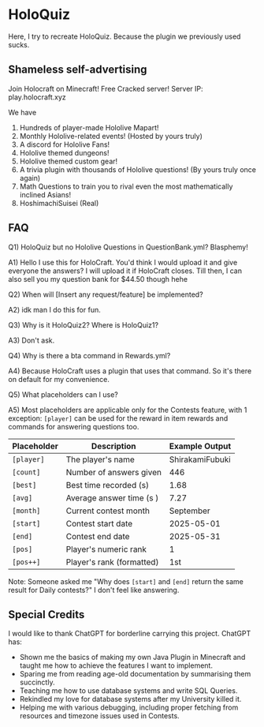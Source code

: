 # HoloQuiz
Here, I try to recreate HoloQuiz. Because the plugin we previously used sucks.

## Shameless self-advertising
Join Holocraft on Minecraft! Free Cracked server!
Server IP: play.holocraft.xyz

We have
1) Hundreds of player-made Hololive Mapart!
2) Monthly Hololive-related events! (Hosted by yours truly)
3) A discord for Hololive Fans!
4) Hololive themed dungeons!
5) Hololive themed custom gear!
6) A trivia plugin with thousands of Hololive questions! (By yours truly once again)
7) Math Questions to train you to rival even the most mathematically inclined Asians!
8) HoshimachiSuisei (Real)

## FAQ
Q1) HoloQuiz but no Hololive Questions in QuestionBank.yml? Blasphemy!

A1) Hello I use this for HoloCraft. You'd think I would upload it and give everyone the answers?
I will upload it if HoloCraft closes. Till then, I can also sell you my question bank for $44.50 though hehe

Q2) When will [Insert any request/feature] be implemented?

A2) idk man I do this for fun.

Q3) Why is it HoloQuiz2? Where is HoloQuiz1?

A3) Don't ask.

Q4) Why is there a bta command in Rewards.yml?

A4) Because HoloCraft uses a plugin that uses that command. So it's there on default for my convenience.

Q5) What placeholders can I use?

A5) Most placeholders are applicable only for the Contests feature, with 1 exception: `[player]` can be used for the reward 
in item rewards and commands for answering questions too.

| Placeholder  | Description                    | Example Output |
|--------------|--------------------------------|----------------|
| `[player]`   | The player's name              | ShirakamiFubuki|
| `[count]`    | Number of answers given        | 446            |
| `[best]`     | Best time recorded (s)         | 1.68           |
| `[avg]`      | Average answer time (s )       | 7.27           |
| `[month]`    | Current contest month          | September      |
| `[start]`    | Contest start date             | 2025-05-01     |
| `[end]`      | Contest end date               | 2025-05-31     |
| `[pos]`      | Player's numeric rank          | 1              |
| `[pos++]`    | Player's rank (formatted)      | 1st            |
Note: Someone asked me "Why does `[start]` and `[end]` return the same result for Daily contests?" I don't feel like answering.


## Special Credits

I would like to thank ChatGPT for borderline carrying this project. ChatGPT has:
- Shown me the basics of making my own Java Plugin in Minecraft and taught me how to achieve the features I want to implement.
- Sparing me from reading age-old documentation by summarising them succinctly.
- Teaching me how to use database systems and write SQL Queries.
- Rekindled my love for database systems after my University killed it.
- Helping me with various debugging, including proper fetching from resources and timezone issues used in Contests.

